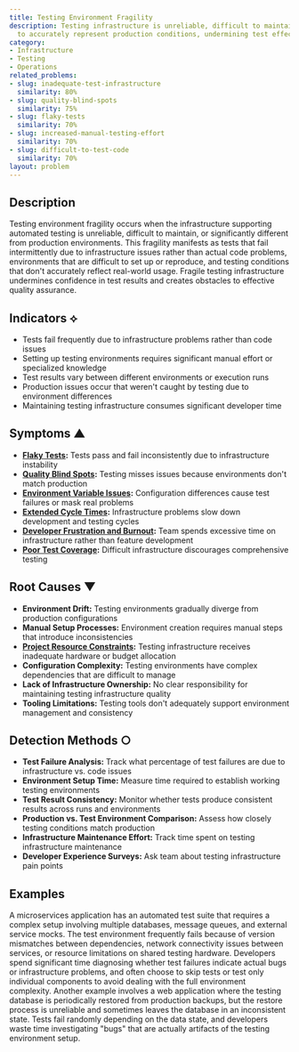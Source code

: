 ```yaml
---
title: Testing Environment Fragility
description: Testing infrastructure is unreliable, difficult to maintain, and fails
  to accurately represent production conditions, undermining test effectiveness.
category:
- Infrastructure
- Testing
- Operations
related_problems:
- slug: inadequate-test-infrastructure
  similarity: 80%
- slug: quality-blind-spots
  similarity: 75%
- slug: flaky-tests
  similarity: 70%
- slug: increased-manual-testing-effort
  similarity: 70%
- slug: difficult-to-test-code
  similarity: 70%
layout: problem
---
```


## Description

Testing environment fragility occurs when the infrastructure supporting automated testing is unreliable, difficult to maintain, or significantly different from production environments. This fragility manifests as tests that fail intermittently due to infrastructure issues rather than actual code problems, environments that are difficult to set up or reproduce, and testing conditions that don't accurately reflect real-world usage. Fragile testing infrastructure undermines confidence in test results and creates obstacles to effective quality assurance.

## Indicators ⟡

- Tests fail frequently due to infrastructure problems rather than code issues
- Setting up testing environments requires significant manual effort or specialized knowledge
- Test results vary between different environments or execution runs
- Production issues occur that weren't caught by testing due to environment differences
- Maintaining testing infrastructure consumes significant developer time

## Symptoms ▲

- **[Flaky Tests](flaky-tests.md):** Tests pass and fail inconsistently due to infrastructure instability
- **[Quality Blind Spots](quality-blind-spots.md):** Testing misses issues because environments don't match production
- **[Environment Variable Issues](environment-variable-issues.md):** Configuration differences cause test failures or mask real problems
- **[Extended Cycle Times](extended-cycle-times.md):** Infrastructure problems slow down development and testing cycles
- **[Developer Frustration and Burnout](developer-frustration-and-burnout.md):** Team spends excessive time on infrastructure rather than feature development
- **[Poor Test Coverage](poor-test-coverage.md):** Difficult infrastructure discourages comprehensive testing

## Root Causes ▼

- **Environment Drift:** Testing environments gradually diverge from production configurations
- **Manual Setup Processes:** Environment creation requires manual steps that introduce inconsistencies
- **[Project Resource Constraints](project-resource-constraints.md):** Testing infrastructure receives inadequate hardware or budget allocation
- **Configuration Complexity:** Testing environments have complex dependencies that are difficult to manage
- **Lack of Infrastructure Ownership:** No clear responsibility for maintaining testing infrastructure quality
- **Tooling Limitations:** Testing tools don't adequately support environment management and consistency

## Detection Methods ○

- **Test Failure Analysis:** Track what percentage of test failures are due to infrastructure vs. code issues
- **Environment Setup Time:** Measure time required to establish working testing environments
- **Test Result Consistency:** Monitor whether tests produce consistent results across runs and environments
- **Production vs. Test Environment Comparison:** Assess how closely testing conditions match production
- **Infrastructure Maintenance Effort:** Track time spent on testing infrastructure maintenance
- **Developer Experience Surveys:** Ask team about testing infrastructure pain points

## Examples

A microservices application has an automated test suite that requires a complex setup involving multiple databases, message queues, and external service mocks. The test environment frequently fails because of version mismatches between dependencies, network connectivity issues between services, or resource limitations on shared testing hardware. Developers spend significant time diagnosing whether test failures indicate actual bugs or infrastructure problems, and often choose to skip tests or test only individual components to avoid dealing with the full environment complexity. Another example involves a web application where the testing database is periodically restored from production backups, but the restore process is unreliable and sometimes leaves the database in an inconsistent state. Tests fail randomly depending on the data state, and developers waste time investigating "bugs" that are actually artifacts of the testing environment setup.